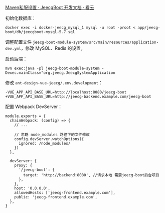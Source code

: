 [Maven私服设置 · JeecgBoot 开发文档 · 看云](http://doc.jeecg.com/2043876)

初始化数据库：

    docker exec -i docker-jeecg_mysql_1 mysql -u root -proot < app/jeecg-boot/db/jeecgboot-mysql-5.7.sql

调整配置文件 `jeecg-boot-module-system/src/main/resources/application-dev.yml`，修改 MySQL、Redis 的设置。

启动后端：

    mvn exec:java -pl jeecg-boot-module-system -Dexec.mainClass="org.jeecg.JeecgSystemApplication

修改 `ant-design-vue-jeecg/.env.development`：

    -VUE_APP_API_BASE_URL=http://localhost:8080/jeecg-boot
    +VUE_APP_API_BASE_URL=http://jeecg-backend.example.com/jeecg-boot

配置 Webpack DevServer：

```
module.exports = {
  chainWebpack: (config) => {
    // ...

    // 忽略 node_modules 路径下的文件修改
    config.devServer.watchOptions({
      ignored: /node_modules/
    })
  },

  devServer: {
    proxy: {
      '/jeecg-boot': {
        target: 'http://backend:8080', //请求本地 需要jeecg-boot后台项目
      },
    },
    host: '0.0.0.0',
    allowedHosts: ['jeecg-frontend.example.com'],
    public: 'jeecg-frontend.example.com',
  },
}
```
